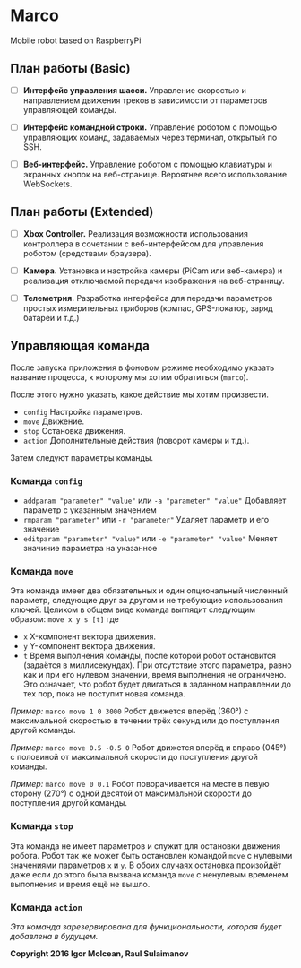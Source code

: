 # Marco
Mobile robot based on RaspberryPi

## План работы (Basic)
- [ ] __Интерфейс управления шасси.__
Управление скоростью и направлением движения треков в зависимости от параметров управляющей команды.

- [ ] __Интерфейс командной строки.__
Управление роботом с помощью управляющих команд, задаваемых через терминал, открытый по SSH.

- [ ] __Веб-интерфейс.__
Управление роботом с помощью клавиатуры и экранных кнопок на веб-странице. Вероятнее всего использование WebSockets.

## План работы (Extended)
- [ ] __Xbox Controller.__
Реализация возможности использования контроллера в сочетании с веб-интерфейсом для управления роботом (средствами браузера).

- [ ] __Камера.__
Установка и настройка камеры (PiCam или веб-камера) и реализация отключаемой передачи изображения на веб-страницу.

- [ ] __Телеметрия.__
Разработка интерфейса для передачи параметров простых измерительных приборов (компас, GPS-локатор, заряд батареи и т.д.)

## Управляющая команда
После запуска приложения в фоновом режиме необходимо указать название процесса, к которому мы хотим обратиться (`marco`).

После этого нужно указать, какое действие мы хотим произвести.
- `config` Настройка параметров.
- `move` Движение.
- `stop` Остановка движения.
- `action` Дополнительные действия (поворот камеры и т.д.).

Затем следуют параметры команды.

### Команда `config`
- `addparam "parameter" "value"` или `-a "parameter" "value"` Добавляет параметр с указанным значением
- `rmparam "parameter"` или `-r "parameter"` Удаляет параметр и его значение
- `editparam "parameter" "value"` или `-e "parameter" "value"` Меняет значиние параметра на указанное

### Команда `move`
Эта команда имеет два обязательных и один опциональный численный параметр, следующие друг за другом и не требующие использования ключей. Целиком в общем виде команда выглядит следующим образом:
`move x y s [t]`
где
- `x` X-компонент вектора движения.
- `y` Y-компонент вектора движения.
- `t` Время выполнения команды, после которой робот остановится (задаётся в миллисекундах). При отсутствие этого параметра, равно как и при его нулевом значении, время выполнения не ограничено. Это означает, что робот будет двигаться в заданном направлении до тех пор, пока не поступит новая команда.

*Пример:*
`marco move 1 0 3000` Робот движется вперёд (360°) с максимальной скоростью в течении трёх секунд или до поступления другой команды.

*Пример:*
`marco move 0.5 -0.5 0` Робот движется вперёд и вправо (045°) с половиной от максимальной скорости до поступления другой команды.

*Пример:*
`marco move 0 0.1` Робот поворачивается на месте в левую сторону (270°) с одной десятой от максимальной скорости до поступления другой команды.

### Команда `stop`
Эта команда не имеет параметров и служит для остановки движения робота. Робот так же может быть остановлен командой `move` с нулевыми значениями параметров `x` и `y`. В обоих случаях остановка произойдёт даже если до этого была вызвана команда `move` с ненулевым временем выполнения и время ещё не вышло.

### Команда `action`
*Эта команда зарезервирована для функциональности, которая будет добавлена в будущем.*

__Copyright 2016 Igor Molcean, Raul Sulaimanov__
